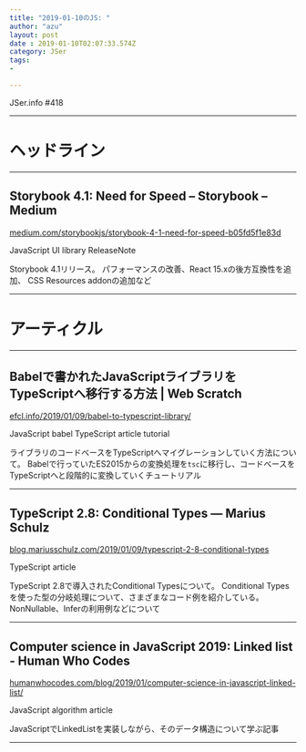 ```yaml
---
title: "2019-01-10のJS: "
author: "azu"
layout: post
date : 2019-01-10T02:07:33.574Z
category: JSer
tags:
-

---
```


JSer.info #418

----

<h1 class="site-genre">ヘッドライン</h1>

----

## Storybook 4.1: Need for Speed – Storybook – Medium
[medium.com/storybookjs/storybook-4-1-need-for-speed-b05fd5f1e83d](https://medium.com/storybookjs/storybook-4-1-need-for-speed-b05fd5f1e83d "Storybook 4.1: Need for Speed – Storybook – Medium")
<p class="jser-tags jser-tag-icon"><span class="jser-tag">JavaScript</span> <span class="jser-tag">UI</span> <span class="jser-tag">library</span> <span class="jser-tag">ReleaseNote</span></p>

Storybook 4.1リリース。
パフォーマンスの改善、React 15.xの後方互換性を追加、 CSS Resources addonの追加など


----
<h1 class="site-genre">アーティクル</h1>

----

## Babelで書かれたJavaScriptライブラリをTypeScriptへ移行する方法 | Web Scratch
[efcl.info/2019/01/09/babel-to-typescript-library/](https://efcl.info/2019/01/09/babel-to-typescript-library/ "Babelで書かれたJavaScriptライブラリをTypeScriptへ移行する方法 | Web Scratch")
<p class="jser-tags jser-tag-icon"><span class="jser-tag">JavaScript</span> <span class="jser-tag">babel</span> <span class="jser-tag">TypeScript</span> <span class="jser-tag">article</span> <span class="jser-tag">tutorial</span></p>

ライブラリのコードベースをTypeScriptへマイグレーションしていく方法について。
Babelで行っていたES2015からの変換処理を`tsc`に移行し、コードベースをTypeScriptへと段階的に変換していくチュートリアル


----

## TypeScript 2.8: Conditional Types — Marius Schulz
[blog.mariusschulz.com/2019/01/09/typescript-2-8-conditional-types](https://blog.mariusschulz.com/2019/01/09/typescript-2-8-conditional-types "TypeScript 2.8: Conditional Types — Marius Schulz")
<p class="jser-tags jser-tag-icon"><span class="jser-tag">TypeScript</span> <span class="jser-tag">article</span></p>

TypeScript 2.8で導入されたConditional Typesについて。
Conditional Typesを使った型の分岐処理について、さまざまなコード例を紹介している。
NonNullable、Inferの利用例などについて


----

## Computer science in JavaScript 2019: Linked list - Human Who Codes
[humanwhocodes.com/blog/2019/01/computer-science-in-javascript-linked-list/](https://humanwhocodes.com/blog/2019/01/computer-science-in-javascript-linked-list/ "Computer science in JavaScript 2019: Linked list - Human Who Codes")
<p class="jser-tags jser-tag-icon"><span class="jser-tag">JavaScript</span> <span class="jser-tag">algorithm</span> <span class="jser-tag">article</span></p>

JavaScriptでLinkedListを実装しながら、そのデータ構造について学ぶ記事


----
